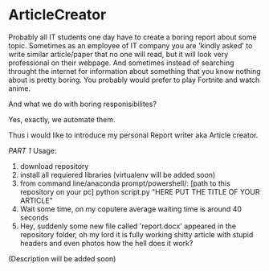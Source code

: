 # ArticleCreator
Probably all IT students one day have to create a boring report about some topic. 
Sometimes as an employee of IT company you are 'kindly asked' to write similar article/paper that no one will read, 
but it will look very professional on their webpage. And sometimes instead of searching throught the internet for 
information about something that you know nothing about is pretty boring.  You probably would prefer to play Fortnite 
and watch anime. 

And what we do with boring responisibilites?

Yes, exactly, we automate them.

Thus i would like to introduce my personal Report writer aka Article creator. 

*PART 1* Usage:

1. download repository
2. install all requiered libraries (virtualenv will be added soon)
3. from command line/anaconda prompt/powershell/: [path to this repository on your pc] python script.py "HERE PUT THE TITLE OF YOUR ARTICLE"
4. Wait some time, on my coputere average waiting time is around 40 seconds
5. Hey, suddenly some new file called 'report.docx' appeared in the repository folder, oh my lord it is fully working shitty article with stupid headers and even photos how the hell does it work?

(Description will be added soon)
